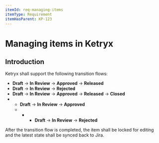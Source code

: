 ```yaml
---
itemId: req-managing-items
itemType: Requirement
itemHasParent: KP-123
---
```


# Managing items in Ketryx

## Introduction

Ketryx shall support the following transition flows:

- **Draft** -> **In Review** -> **Approved** -> **Released**
- **Draft** -> **In Review** -> **Rejected**
- **Draft** -> **In Review** -> **Approved** -> **Released** -> **Closed**
- - **Draft** -> **In Review** -> **Approved**
  - - - **Draft** -> **In Review** -> **Rejected** 

After the transition flow is completed, the item shall be locked for editing and the latest state shall be synced back to Jira.

